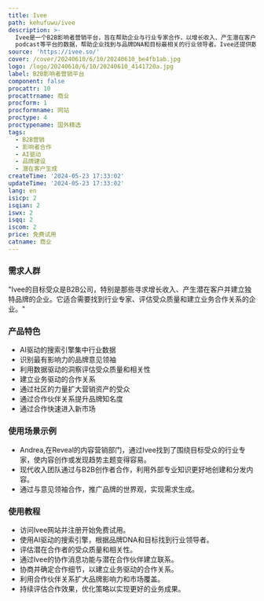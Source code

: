 ```yaml
---
title: Ivee
path: kehufuwu/ivee
description: >-
  Ivee是一个B2B影响者营销平台，旨在帮助企业与行业专家合作，以增长收入、产生潜在客户并提升品牌。它通过AI驱动的搜索引擎集中来自Linkedin、Youtube、Substack和Apple
  podcast等平台的数据，帮助企业找到与品牌DNA和目标最相关的行业领导者。Ivee还提供数据驱动的洞察来评估受众质量和相关性，并帮助企业建立业务驱动的合作关系，提高运营效率。
source: 'https://ivee.so/'
cover: /cover/20240610/6/10/20240610_be4fb1ab.jpg
logo: /logo/20240610/6/10/20240610_4141720a.jpg
label: B2B影响者营销平台
component: false
procattr: 10
procattrname: 商业
procform: 1
procformname: 网站
proctype: 4
proctypename: 国外精选
tags:
  - B2B营销
  - 影响者合作
  - AI驱动
  - 品牌建设
  - 潜在客户生成
createTime: '2024-05-23 17:33:02'
updateTime: '2024-05-23 17:33:02'
lang: en
isicp: 2
isqian: 2
iswx: 2
isqq: 2
iscom: 2
price: 免费试用
catname: 商业
---
```




### 需求人群
"Ivee的目标受众是B2B公司，特别是那些寻求增长收入、产生潜在客户并建立独特品牌的企业。它适合需要找到行业专家、评估受众质量和建立业务合作关系的企业。"

### 产品特色
* AI驱动的搜索引擎集中行业数据
* 识别最有影响力的品牌意见领袖
* 利用数据驱动的洞察评估受众质量和相关性
* 建立业务驱动的合作关系
* 通过社区的力量扩大营销资产的受众
* 通过合作伙伴关系提升品牌知名度
* 通过合作快速进入新市场

### 使用场景示例
* Andrea,在Reveal的内容营销部门，通过Ivee找到了围绕目标受众的行业专家，使内容创作或发现趋势主题变得容易。
* 现代收入团队通过与B2B创作者合作，利用外部专业知识更好地创建和分发内容。
* 通过与意见领袖合作，推广品牌的世界观，实现需求生成。

### 使用教程
* 访问Ivee网站并注册开始免费试用。
* 使用AI驱动的搜索引擎，根据品牌DNA和目标找到行业领导者。
* 评估潜在合作者的受众质量和相关性。
* 通过Ivee的协作消息功能与潜在合作伙伴建立联系。
* 协商并确定合作细节，以建立业务驱动的合作关系。
* 利用合作伙伴关系扩大品牌影响力和市场覆盖。
* 持续评估合作效果，优化策略以实现更好的业务成果。

  
